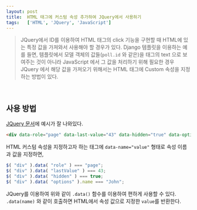 ```yaml
---
layout: post
title:  HTML 태그에 커스텀 속성 추가하여 JQuery에서 사용하기
tags:   ['HTML', 'JQuery', 'JavaScript']
---
```


> JQuery에서 ID를 이용하여 HTML 태그의 click 기능을 구현할 때 HTML에 있는 특정 값을 가져와서 사용해야 할 경우가 있다. Django 템플릿을 이용하는 예를 들면, 템플릿에서 모델 객체의 값들(`poll.id` 와 같은)을 태그의 text 으로 보여주는 것이 아니라 JavaScript 에서 그 값을 처리하기 위해 필요한 경우 JQuery 에서 해당 값을 가져오기 위해서는 HTML 태그에 Custom 속성을 지정하는 방법이 있다.  

<br/>  

## 사용 방법  

[JQuery 문서](http://api.jquery.com/data/)에 예시가 잘 나와있다.  

```html
<div data-role="page" data-last-value="43" data-hidden="true" data-options='{"name":"John"}'></div>
```    

HTML 커스텀 속성을 지정하고자 하는 태그에 `data-name="value"` 형태로 속성 이름과 값을 지정하면,   

```javascript
$( "div" ).data( "role" ) === "page";
$( "div" ).data( "lastValue" ) === 43;
$( "div" ).data( "hidden" ) === true;
$( "div" ).data( "options" ).name === "John";
```  

JQuery를 이용하여 위와 같이 `.data()` 함수를 이용하여 편하게 사용할 수 있다.   
`.data(name)` 와 같이 호출하면 HTML에서 속성 값으로 지정한 `value`를 반환한다.  

